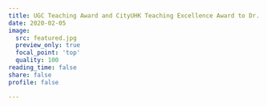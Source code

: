 ```yaml
---
title: UGC Teaching Award and CityUHK Teaching Excellence Award to Dr. Ray
date: 2020-02-05
image:
  src: featured.jpg
  preview_only: true
  focal_point: 'top'
  quality: 100
reading_time: false
share: false
profile: false

---
```


<!--more-->
